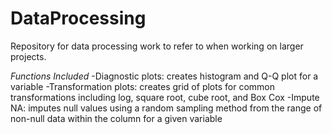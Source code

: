 # DataProcessing
Repository for data processing work to refer to when working on larger projects.

*Functions Included*
-Diagnostic plots: creates histogram and Q-Q plot for a variable
-Transformation plots: creates grid of plots for common transformations including log, square root, cube root, and Box Cox
-Impute NA: imputes null values using a random sampling method from the range of non-null data within the column for a given variable
